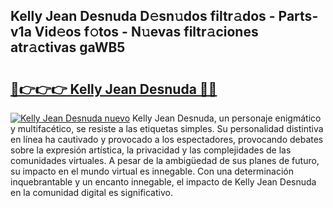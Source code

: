 ## Kelly Jean Desnuda D𝚎sn𝚞dos filtr𝚊dos - Parts-v1a Vid𝚎os f𝚘tos - N𝚞evas filtr𝚊ciones atr𝚊ctivas gaWB5

# <h2><a href="http://mb19pm.tromn.icu/?c=Kelly+Jean+Desnuda">🔗👉👉👉 Kelly Jean Desnuda 🔗🔗</a></h2>

[![Kelly Jean Desnuda nuevo](https://i.imgur.com/pEAQMta.gif)](http://mb19pm.tromn.icu/?c=Kelly+Jean+Desnuda)
Kelly Jean Desnuda, un personaje enigmático y multifacético, se resiste a las etiquetas simples. Su personalidad distintiva en línea ha cautivado y provocado a los espectadores, provocando debates sobre la expresión artística, la privacidad y las complejidades de las comunidades virtuales. A pesar de la ambigüedad de sus planes de futuro, su impacto en el mundo virtual es innegable. Con una determinación inquebrantable y un encanto innegable, el impacto de Kelly Jean Desnuda en la comunidad digital es significativo.

